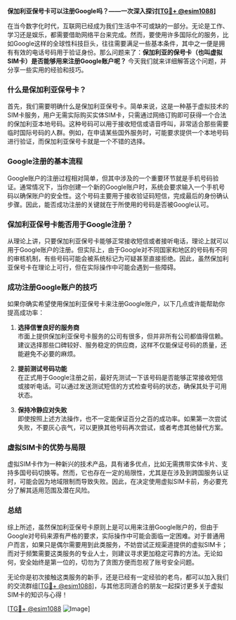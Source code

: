 **保加利亚保号卡可以注册Google吗？——一次深入探讨[[TG💪+ @esim1088](https://t.me/s/esim1088)]**

在当今数字化时代，互联网已经成为我们生活中不可或缺的一部分。无论是工作、学习还是娱乐，都需要借助网络平台来完成。然而，要使用许多国际化的服务，比如Google这样的全球性科技巨头，往往需要满足一些基本条件，其中之一便是拥有有效的电话号码用于验证身份。那么问题来了：**保加利亚的保号卡（也叫虚拟SIM卡）是否能够用来注册Google账户呢？** 今天我们就来详细解答这个问题，并分享一些实用的经验和技巧。

### 什么是保加利亚保号卡？

首先，我们需要明确什么是保加利亚保号卡。简单来说，这是一种基于虚拟技术的SIM卡服务，用户无需实际购买实体SIM卡，只需通过网络订购即可获得一个合法的保加利亚本地号码。这种号码可以用于接收短信或语音呼叫，非常适合那些需要临时国际号码的人群。例如，在申请某些国外服务时，可能要求提供一个本地号码进行验证，而保加利亚保号卡就是一个不错的选择。

### Google注册的基本流程

Google账户的注册过程相对简单，但其中涉及的一个重要环节就是手机号码验证。通常情况下，当你创建一个新的Google账户时，系统会要求输入一个手机号码以确保账户的安全性。这个号码主要用于接收验证码短信，完成最后的身份确认步骤。因此，能否成功注册的关键就在于所使用的号码是否被Google认可。

### 保加利亚保号卡能否用于Google注册？

从理论上讲，只要保加利亚保号卡能够正常接收短信或者接听电话，理论上就可以用于Google账户的注册。但实际上，由于Google对不同国家和地区的号码有不同的审核机制，有些号码可能会被系统标记为可疑甚至直接拒绝。因此，虽然保加利亚保号卡在理论上可行，但在实际操作中可能会遇到一些障碍。

### 成功注册Google账户的技巧

如果你确实希望使用保加利亚保号卡来注册Google账户，以下几点或许能帮助你提高成功率：

1. **选择信誉良好的服务商**  
   市面上提供保加利亚保号卡服务的公司有很多，但并非所有公司都值得信赖。建议选择那些口碑较好、服务稳定的供应商，这样不仅能保证号码的质量，还能避免不必要的麻烦。

2. **提前测试号码功能**  
   在正式用于Google注册之前，最好先测试一下该号码是否能够正常接收短信或接听电话。可以通过发送测试短信的方式检查号码的状态，确保其处于可用状态。

3. **保持冷静应对失败**  
   即使按照上述方法操作，也不一定能保证百分之百的成功率。如果第一次尝试失败，不要灰心丧气，可以更换其他号码再次尝试，或者考虑其他替代方案。

### 虚拟SIM卡的优势与局限

虚拟SIM卡作为一种新兴的技术产品，具有诸多优点，比如无需携带实体卡片、支持多国号码切换等。然而，它也存在一定的局限性，尤其是在涉及到跨国服务认证时，可能会因为地域限制而导致失败。因此，在决定使用虚拟SIM卡前，务必要充分了解其适用范围及潜在风险。

### 总结

综上所述，虽然保加利亚保号卡原则上是可以用来注册Google账户的，但由于Google对号码来源有严格的要求，实际操作中可能会面临一定困难。对于普通用户而言，如果只是偶尔需要用到此类服务，不妨尝试正规渠道提供的虚拟SIM卡；而对于频繁需要这类服务的专业人士，则建议寻求更加稳定可靠的方法。无论如何，安全始终是第一位的，切勿为了贪图方便而忽视了账号安全问题。

无论你是初次接触这类服务的新手，还是已经有一定经验的老鸟，都可以加入我们的交流群组[[TG💪+ @esim1088](https://t.me/s/esim1088)]，与其他志同道合的朋友一起探讨更多关于虚拟SIM卡的知识与心得！

[[TG💪+ @esim1088](https://t.me/s/esim1088) ![Image](https://i.postimg.cc/4NQfJmqS/Snipaste-2025-05-13-00-14-12.png)]